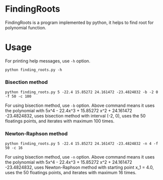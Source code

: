 # FindingRoots

FindingRoots is a program implemented by python, it helps to find root
for polynomial function.

# Usage

For printing help messages, use `-h` option.

```
python finding_roots.py -h
```

### Bisection method
```
python finding_roots.py 5 -22.4 15.85272 24.161472 -23.4824832 -b -2 0 -f 50 -c 100
```

For using bisection method, use `-b` option. Above command means it uses
the polynomial with 5x^4 - 22.4x^3 + 15.85272 x^2 + 24.161472 -23.4824832, 
uses bisection method with interval (-2, 0), uses the 50 floatings points,
and iterates with maximum 100 times.

### Newton-Raphson method

```
python finding_roots.py 5 -22.4 15.85272 24.161472 -23.4824832 -n 4 -f 50 -c 16
```

For using bisection method, use `-n` option. Above command means it uses
the polynomial with 5x^4 - 22.4x^3 + 15.85272 x^2 + 24.161472 -23.4824832, 
uses Newton-Raphson method with starting point x_1 = 4.0, uses the 50 
floatings points, and iterates with maximum 16 times.

